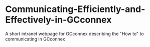 # Communicating-Efficiently-and-Effectively-in-GCconnex
A short intranet webpage for GCconnex describing the "How to" to communicating in GCconnex
